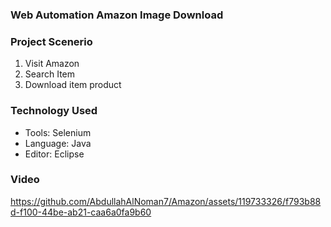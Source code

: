 ### Web Automation Amazon Image Download

### Project Scenerio
1) Visit Amazon
2) Search Item
3) Download item product
### Technology Used
- Tools: Selenium
- Language: Java
- Editor: Eclipse 

### Video 
https://github.com/AbdullahAlNoman7/Amazon/assets/119733326/f793b88d-f100-44be-ab21-caa6a0fa9b60


